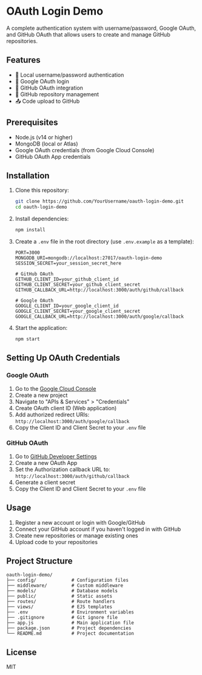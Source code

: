 # OAuth Login Demo

A complete authentication system with username/password, Google OAuth, and GitHub OAuth that allows users to create and manage GitHub repositories.

## Features

- 🔐 Local username/password authentication
- 🔑 Google OAuth login
- 🔄 GitHub OAuth integration
- 📁 GitHub repository management
- 📤 Code upload to GitHub

## Prerequisites

- Node.js (v14 or higher)
- MongoDB (local or Atlas)
- Google OAuth credentials (from Google Cloud Console)
- GitHub OAuth App credentials

## Installation

1. Clone this repository:
   ```bash
   git clone https://github.com/YourUsername/oauth-login-demo.git
   cd oauth-login-demo
   ```

2. Install dependencies:
   ```bash
   npm install
   ```

3. Create a `.env` file in the root directory (use `.env.example` as a template):
   ```
   PORT=3000
   MONGODB_URI=mongodb://localhost:27017/oauth-login-demo
   SESSION_SECRET=your_session_secret_here
   
   # GitHub OAuth
   GITHUB_CLIENT_ID=your_github_client_id
   GITHUB_CLIENT_SECRET=your_github_client_secret
   GITHUB_CALLBACK_URL=http://localhost:3000/auth/github/callback
   
   # Google OAuth
   GOOGLE_CLIENT_ID=your_google_client_id
   GOOGLE_CLIENT_SECRET=your_google_client_secret
   GOOGLE_CALLBACK_URL=http://localhost:3000/auth/google/callback
   ```

4. Start the application:
   ```bash
   npm start
   ```

## Setting Up OAuth Credentials

### Google OAuth

1. Go to the [Google Cloud Console](https://console.cloud.google.com/)
2. Create a new project
3. Navigate to "APIs & Services" > "Credentials"
4. Create OAuth client ID (Web application)
5. Add authorized redirect URIs: `http://localhost:3000/auth/google/callback`
6. Copy the Client ID and Client Secret to your `.env` file

### GitHub OAuth

1. Go to [GitHub Developer Settings](https://github.com/settings/developers)
2. Create a new OAuth App
3. Set the Authorization callback URL to: `http://localhost:3000/auth/github/callback`
4. Generate a client secret
5. Copy the Client ID and Client Secret to your `.env` file

## Usage

1. Register a new account or login with Google/GitHub
2. Connect your GitHub account if you haven't logged in with GitHub
3. Create new repositories or manage existing ones
4. Upload code to your repositories

## Project Structure

```
oauth-login-demo/
├── config/             # Configuration files
├── middleware/         # Custom middleware
├── models/             # Database models
├── public/             # Static assets
├── routes/             # Route handlers
├── views/              # EJS templates
├── .env                # Environment variables
├── .gitignore          # Git ignore file
├── app.js              # Main application file
├── package.json        # Project dependencies
└── README.md           # Project documentation
```

## License

MIT
